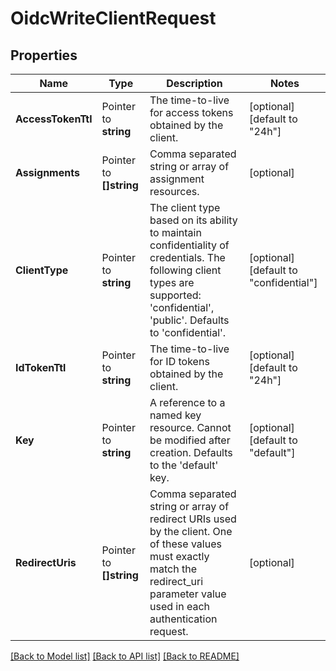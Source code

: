 # OidcWriteClientRequest


## Properties

Name | Type | Description | Notes
------------ | ------------- | ------------- | -------------
**AccessTokenTtl** | Pointer to **string** | The time-to-live for access tokens obtained by the client. | [optional] [default to "24h"]
**Assignments** | Pointer to **[]string** | Comma separated string or array of assignment resources. | [optional] 
**ClientType** | Pointer to **string** | The client type based on its ability to maintain confidentiality of credentials. The following client types are supported: &#x27;confidential&#x27;, &#x27;public&#x27;. Defaults to &#x27;confidential&#x27;. | [optional] [default to "confidential"]
**IdTokenTtl** | Pointer to **string** | The time-to-live for ID tokens obtained by the client. | [optional] [default to "24h"]
**Key** | Pointer to **string** | A reference to a named key resource. Cannot be modified after creation. Defaults to the &#x27;default&#x27; key. | [optional] [default to "default"]
**RedirectUris** | Pointer to **[]string** | Comma separated string or array of redirect URIs used by the client. One of these values must exactly match the redirect_uri parameter value used in each authentication request. | [optional] 





[[Back to Model list]](../README.md#documentation-for-models) [[Back to API list]](../README.md#documentation-for-api-endpoints) [[Back to README]](../README.md)


